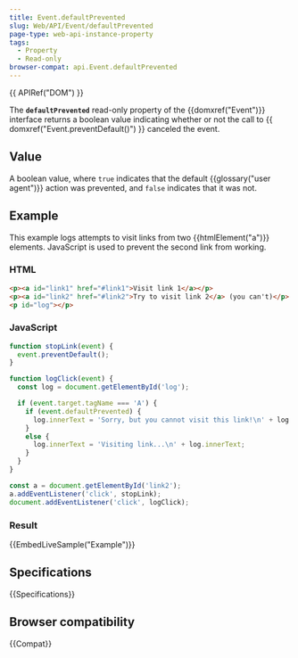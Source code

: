 ```yaml
---
title: Event.defaultPrevented
slug: Web/API/Event/defaultPrevented
page-type: web-api-instance-property
tags:
  - Property
  - Read-only
browser-compat: api.Event.defaultPrevented
---
```

{{ APIRef("DOM") }}

The **`defaultPrevented`** read-only property of the {{domxref("Event")}} interface returns a boolean value indicating whether or not the call to {{ domxref("Event.preventDefault()") }} canceled the event.

## Value

A boolean value, where `true` indicates that the default {{glossary("user agent")}} action was prevented, and `false` indicates that it was not.

## Example

This example logs attempts to visit links from two {{htmlElement("a")}} elements. JavaScript is used to prevent the second link from working.

### HTML

```html
<p><a id="link1" href="#link1">Visit link 1</a></p>
<p><a id="link2" href="#link2">Try to visit link 2</a> (you can't)</p>
<p id="log"></p>
```

### JavaScript

```js
function stopLink(event) {
  event.preventDefault();
}

function logClick(event) {
  const log = document.getElementById('log');

  if (event.target.tagName === 'A') {
    if (event.defaultPrevented) {
      log.innerText = 'Sorry, but you cannot visit this link!\n' + log.innerText;
    }
    else {
      log.innerText = 'Visiting link...\n' + log.innerText;
    }
  }
}

const a = document.getElementById('link2');
a.addEventListener('click', stopLink);
document.addEventListener('click', logClick);
```

### Result

{{EmbedLiveSample("Example")}}

## Specifications

{{Specifications}}

## Browser compatibility

{{Compat}}
